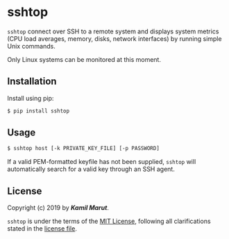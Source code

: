 # sshtop

`sshtop` connect over SSH to a remote system and displays system metrics (CPU load averages, memory, disks, network interfaces) by running simple Unix commands.

Only Linux systems can be monitored at this moment.

## Installation

Install using pip:
```bash
$ pip install sshtop
```

## Usage

```bash
$ sshtop host [-k PRIVATE_KEY_FILE] [-p PASSWORD]
```

If a valid PEM-formatted keyfile has not been supplied, `sshtop` will automatically search for a valid key through an SSH agent.

## License

Copyright (c) 2019 by ***Kamil Marut***.

`sshtop` is under the terms of the [MIT License](https://www.tldrlegal.com/l/mit), following all clarifications stated in the [license file](LICENSE).